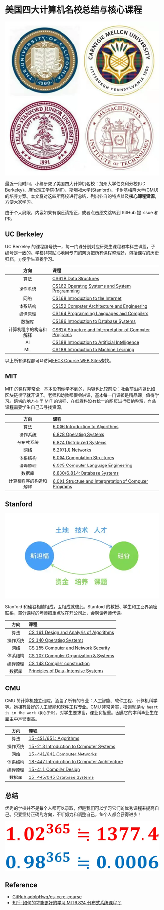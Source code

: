 # 美国四大计算机名校总结与核心课程

<div align="center">
    <img src="https://raw.githubusercontent.com/alwqx/picx-images-hosting/master/blog/2019/08/four_college.jpg" width="600px">
</div>

最近一段时间，小编研究了美国四大计算机名校：加州大学伯克利分校(UC Berkeley)、麻省理工学院(MIT)、斯坦福大学(Stanford)、卡耐基梅隆大学(CMU)的培养方案。本文将对这四所高校进行总结，列出各自的特点以及**核心课程资源**，方便大家学习。

由于个人局限，内容如果有误还请指正，或者点击原文跳转到 GitHub 提 Issue 和 PR。

## UC Berkeley

UC Berkeley 的课程编号统一，每一门课分别对应研究生课程和本科生课程，子编号是一致的。学校非常贴心地用专门的网页把所有课程整理好，包括课程的历史归档，方便学生查找学习。

|          方向          | 课程                                                                                      |
| :--------------------: | :---------------------------------------------------------------------------------------- |
|          算法          | [CS61B Data Structures ](http://www-inst.eecs.berkeley.edu/~cs61b)                        |
|        操作系统        | [CS162 Operating Systems and System Programming](https://cs162.eecs.berkeley.edu/)        |
|          网络          | [CS168 Introduction to the Internet](http://www-inst.eecs.berkeley.edu/~cs168)            |
|        体系结构        | [CS152 Computer Architecture and Engineering](http://www-inst.eecs.berkeley.edu/~cs152)   |
|        编译原理        | [CS164 Programming Languages and Compilers](http://www-inst.eecs.berkeley.edu/~cs164)     |
|         数据库         | [CS186 Introduction to Database Systems](http://www-inst.eecs.berkeley.edu/~cs186)        |
| 计算机程序的构造和解释 | [CS61A Structure and Interpretation of Computer Programs](https://cs61a.org/)             |
|           AI           | [CS188 Introduction to Artificial Intelligence](http://www-inst.eecs.berkeley.edu/~cs188) |
|           ML           | [CS189 Introduction to Machine Learning](http://www-inst.eecs.berkeley.edu/~cs189)        |

以上所有课程都可以访问[EECS Course WEB Sites](http://www-inst.eecs.berkeley.edu/classes-eecs.html)查找。

## MIT

MIT 的课程非常全，基本没有你学不到的，内容也比较前沿：社会前沿内容比如区块链很早就开设了。老师和助教都很会讲课，基本每一门课都是精品课，值得学习。遗憾的地方在于 MIT 的课程、在线资料没有统一的网页进行归纳整理，有些课程需要学生自己去寻找资源。

|          方向          | 课程                                                                                                                                                                                                    |
| :--------------------: | :------------------------------------------------------------------------------------------------------------------------------------------------------------------------------------------------------ |
|          算法          | [6.006 Introduction to Algorithms](https://courses.csail.mit.edu/6.006/)                                                                                                                                |
|        操作系统        | [6.828 Operating Systems](https://pdos.csail.mit.edu/6.828/2019/)                                                                                                                                       |
|       分布式系统       | [6.824 Distributed Systems](https://pdos.csail.mit.edu/6.824/)                                                                                                                                          |
|          网络          | [6.207[J] Networks]()                                                                                                                                                                                   |
|        体系结构        | [6.004 Computation Structures](https://computationstructures.org/)                                                                                                                                      |
|        编译原理        | [6.035 Computer Language Engineering](http://web.mit.edu/6.035/)                                                                                                                                        |
|         数据库         | [6.830/6.814: Database Systems](http://db.csail.mit.edu/6.830/)                                                                                                                                         |
| 计算机程序的构造和解释 | [6.001 Structure and Interpretation of Computer Programs](https://ocw.mit.edu/courses/electrical-engineering-and-computer-science/6-001-structure-and-interpretation-of-computer-programs-spring-2005/) |

## Stanford

![](https://raw.githubusercontent.com/alwqx/picx-images-hosting/master/blog/2019/08/stanford_01.jpeg)

Stanford 和硅谷相辅相成，互相成就彼此。Stanford 的教授、学生和工业界紧密联系，部分课程的老师把重点放在开公司上，会聘请老师代课。

|   方向   | 课程                                                                             |
| :------: | :------------------------------------------------------------------------------- |
|   算法   | [CS 161 Design and Analysis of Algorithms](http://web.stanford.edu/class/cs161/) |
| 操作系统 | [CS 140 Operating Systems](http://cs140.stanford.edu)                            |
|   网络   | [CS 155 Computer and Network Security](https://cs155.stanford.edu)               |
| 体系结构 | [CS 107 Computer Organization & Systems](cs107.stanford.edu)                     |
| 编译原理 | [CS 143 Compiler construction](https://web.stanford.edu/class/cs143/)            |
|  数据库  | [Principles of Data-Intensive Systems](http://web.stanford.edu/class/cs245/)     |

## CMU

CMU 的计算机独立设院，涵盖了所有的专业：人工智能、软件工程、计算机科学等。她拥有最好的人工智能和软件工程专业。CMU 非常务实，校训就是`My heart is in the work（我心于业）`，对学生要求高，课业负担重。因此它的本科毕业生在雇主中声誉很高。

|   方向   | 课程                                                                                 |
| :------: | :----------------------------------------------------------------------------------- |
|   算法   | [15-451/651: Algorithms](http://www.cs.cmu.edu/afs/cs/academic/class/15451-s18/www/) |
| 操作系统 | [15-213 Introduction to Computer Systems](http://www.cs.cmu.edu/~213/)               |
|   网络   | [15-441/641 Computer Networks](https://computer-networks.github.io/sp19/)            |
| 体系结构 | [18-447 Introduction to Computer Architecture]()                                     |
| 编译原理 | [15-411 Compiler Design](https://www.cs.cmu.edu/~fp/courses/15411-f13/)              |
|  数据库  | [15-445/645 Database Systems](https://15445.courses.cs.cmu.edu)                      |

## 总结

优秀的学校并不是每个人都可以录取，但是我们可以学习它们的优秀课程来提高自己。只要坚持正确的方向，不断努力和调整自己，每个人都会获得进步！

![](https://raw.githubusercontent.com/alwqx/picx-images-hosting/master/blog/2019/08/101_365.png)

## Reference

- [GitHub adolphlwq/cs-core-course](https://github.com/adolphlwq/cs-core-course)
- [知乎-如何的才能更好的学习 MIT6.824 分布式系统课程？
  ](https://www.zhihu.com/question/29597104)
